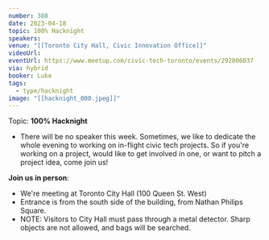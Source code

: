 ```yaml
---
number: 388
date: 2023-04-18
topic: 100% Hacknight
speakers: 
venue: "[[Toronto City Hall, Civic Innovation Office]]"
videoUrl: 
eventUrl: https://www.meetup.com/civic-tech-toronto/events/292806037
via: hybrid
booker: Luke
tags:
  - type/hacknight
image: "[[hacknight_000.jpeg]]"
---
```


Topic: **100% Hacknight**

* There will be no speaker this week. Sometimes, we like to dedicate the whole evening to working on in-flight civic tech projects. So if you're working on a project, would like to get involved in one, or want to pitch a project idea, come join us!

**Join us in person**:

* We're meeting at Toronto City Hall (100 Queen St. West)
* Entrance is from the south side of the building, from Nathan Philips Square.
* NOTE: Visitors to City Hall must pass through a metal detector. Sharp objects are not allowed, and bags will be searched.
